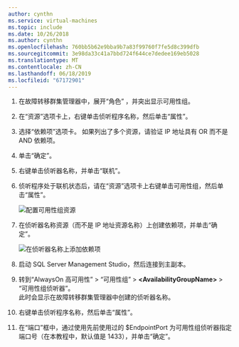 ```yaml
---
author: cynthn
ms.service: virtual-machines
ms.topic: include
ms.date: 10/26/2018
ms.author: cynthn
ms.openlocfilehash: 760bb5b62e9bba9b7a83f99760f7fe5d8c399dfb
ms.sourcegitcommit: 3e98da33c41a7bbd724f644ce7dedee169eb5028
ms.translationtype: MT
ms.contentlocale: zh-CN
ms.lasthandoff: 06/18/2019
ms.locfileid: "67172901"
---
```

1. 在故障转移群集管理器中，展开“角色”  ，并突出显示可用性组。  

2. 在“资源”选项卡上，右键单击侦听程序名称，然后单击“属性”。  

3. 选择“依赖项”选项卡。  如果列出了多个资源，请验证 IP 地址具有 OR 而不是 AND 依赖项。  

4. 单击“确定”。 

5. 右键单击侦听器名称，并单击“联机”。 

6. 侦听程序处于联机状态后，请在“资源”选项卡上右键单击可用性组，然后单击“属性”。  
   
    ![配置可用性组资源](./media/virtual-machines-sql-server-configure-alwayson-availability-group-listener/IC678772.gif)

7. 在侦听器名称资源（而不是 IP 地址资源名称）上创建依赖项，并单击“确定”。 
   
    ![在侦听器名称上添加依赖项](./media/virtual-machines-sql-server-configure-alwayson-availability-group-listener/IC678773.gif)

8. 启动 SQL Server Management Studio，然后连接到主副本。

9. 转到“AlwaysOn 高可用性”   > “可用性组”   >  **\<AvailabilityGroupName\>**  >   “可用性组侦听器”。  
    此时会显示在故障转移群集管理器中创建的侦听器名称。

10. 右键单击侦听程序名称，然后单击“属性”。 

11. 在“端口”框中，通过使用先前使用过的 $EndpointPort 为可用性组侦听器指定端口号（在本教程中，默认值是 1433），并单击“确定”。  

